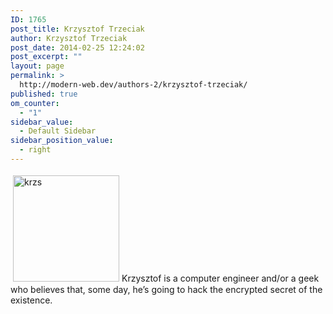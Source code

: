 ```yaml
---
ID: 1765
post_title: Krzysztof Trzeciak
author: Krzysztof Trzeciak
post_date: 2014-02-25 12:24:02
post_excerpt: ""
layout: page
permalink: >
  http://modern-web.dev/authors-2/krzysztof-trzeciak/
published: true
om_counter:
  - "1"
sidebar_value:
  - Default Sidebar
sidebar_position_value:
  - right
---
```

[<img class="size-full wp-image-1766 alignright" style="margin: 4px;" alt="krzs" src="http://flippinawesome.org/wp-content/uploads/2014/02/krzs.jpg" width="170" height="170" />][1]Krzysztof is a computer engineer and/or a geek who believes that, some day, he’s going to hack the encrypted secret of the existence.

 [1]: http://flippinawesome.org/wp-content/uploads/2014/02/krzs.jpg